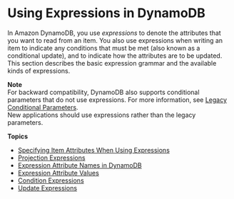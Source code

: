 # Using Expressions in DynamoDB<a name="Expressions"></a>

In Amazon DynamoDB, you use *expressions* to denote the attributes that you want to read from an item\. You also use expressions when writing an item to indicate any conditions that must be met \(also known as a conditional update\), and to indicate how the attributes are to be updated\. This section describes the basic expression grammar and the available kinds of expressions\.

**Note**  
For backward compatibility, DynamoDB also supports conditional parameters that do not use expressions\. For more information, see [Legacy Conditional Parameters](LegacyConditionalParameters.md)\.  
New applications should use expressions rather than the legacy parameters\.

**Topics**
+ [Specifying Item Attributes When Using Expressions](Expressions.Attributes.md)
+ [Projection Expressions](Expressions.ProjectionExpressions.md)
+ [Expression Attribute Names in DynamoDB](Expressions.ExpressionAttributeNames.md)
+ [Expression Attribute Values](Expressions.ExpressionAttributeValues.md)
+ [Condition Expressions](Expressions.ConditionExpressions.md)
+ [Update Expressions](Expressions.UpdateExpressions.md)